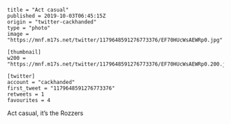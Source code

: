 ```
title = "Act casual"
published = 2019-10-03T06:45:15Z
origin = "twitter-cackhanded"
type = "photo"
image = "https://mnf.m17s.net/twitter/1179648591276773376/EF70HUcWsAEWRp0.jpg"

[thumbnail]
w200 = "https://mnf.m17s.net/twitter/1179648591276773376/EF70HUcWsAEWRp0.200.jpg"

[twitter]
account = "cackhanded"
first_tweet = "1179648591276773376"
retweets = 1
favourites = 4
```

Act casual, it’s the Rozzers

<p class='image'><img src='https://mnf.m17s.net/twitter/1179648591276773376/EF70HUcWsAEWRp0.jpg' alt=''></p>


